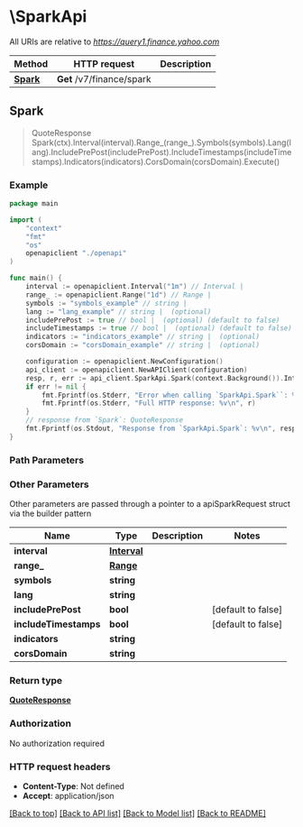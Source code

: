 # \SparkApi

All URIs are relative to *https://query1.finance.yahoo.com*

Method | HTTP request | Description
------------- | ------------- | -------------
[**Spark**](SparkApi.md#Spark) | **Get** /v7/finance/spark | 



## Spark

> QuoteResponse Spark(ctx).Interval(interval).Range_(range_).Symbols(symbols).Lang(lang).IncludePrePost(includePrePost).IncludeTimestamps(includeTimestamps).Indicators(indicators).CorsDomain(corsDomain).Execute()



### Example

```go
package main

import (
    "context"
    "fmt"
    "os"
    openapiclient "./openapi"
)

func main() {
    interval := openapiclient.Interval("1m") // Interval | 
    range_ := openapiclient.Range("1d") // Range | 
    symbols := "symbols_example" // string | 
    lang := "lang_example" // string |  (optional)
    includePrePost := true // bool |  (optional) (default to false)
    includeTimestamps := true // bool |  (optional) (default to false)
    indicators := "indicators_example" // string |  (optional)
    corsDomain := "corsDomain_example" // string |  (optional)

    configuration := openapiclient.NewConfiguration()
    api_client := openapiclient.NewAPIClient(configuration)
    resp, r, err := api_client.SparkApi.Spark(context.Background()).Interval(interval).Range_(range_).Symbols(symbols).Lang(lang).IncludePrePost(includePrePost).IncludeTimestamps(includeTimestamps).Indicators(indicators).CorsDomain(corsDomain).Execute()
    if err != nil {
        fmt.Fprintf(os.Stderr, "Error when calling `SparkApi.Spark``: %v\n", err)
        fmt.Fprintf(os.Stderr, "Full HTTP response: %v\n", r)
    }
    // response from `Spark`: QuoteResponse
    fmt.Fprintf(os.Stdout, "Response from `SparkApi.Spark`: %v\n", resp)
}
```

### Path Parameters



### Other Parameters

Other parameters are passed through a pointer to a apiSparkRequest struct via the builder pattern


Name | Type | Description  | Notes
------------- | ------------- | ------------- | -------------
 **interval** | [**Interval**](Interval.md) |  | 
 **range_** | [**Range**](Range.md) |  | 
 **symbols** | **string** |  | 
 **lang** | **string** |  | 
 **includePrePost** | **bool** |  | [default to false]
 **includeTimestamps** | **bool** |  | [default to false]
 **indicators** | **string** |  | 
 **corsDomain** | **string** |  | 

### Return type

[**QuoteResponse**](QuoteResponse.md)

### Authorization

No authorization required

### HTTP request headers

- **Content-Type**: Not defined
- **Accept**: application/json

[[Back to top]](#) [[Back to API list]](../README.md#documentation-for-api-endpoints)
[[Back to Model list]](../README.md#documentation-for-models)
[[Back to README]](../README.md)

